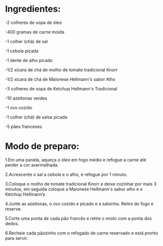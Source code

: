 # Ingredientes:
-2 colheres de sopa de óleo

-400 gramas de carne moída

-1 colher (chá) de sal

-1 cebola picada

-1 dente de alho picado

-1/2 xícara de chá de molho de tomate tradicional Knorr

-1/2 xícara de chá de Maionese Hellmann's sabor Alho

-3 colheres de sopa de Ketchup Hellmann's Tradicional

-10 azeitonas verdes

-1 ovo cozido

-1 colher (chá) de salsa picada

-5 pães franceses

# Modo de preparo:
1.Em uma panela, aqueça o óleo em fogo médio e refogue a carne até perder a cor avermelhada.

2.Acrescente o sal a cebola e o alho, e refogue por 1 minuto.

3.Coloque o molho de tomate tradicional Knorr e deixe cozinhar por mais 3 minutos, em seguida coloque a Maionese Hellmann's sabor alho e o Ketchup Hellmann’s.

4.Junte as azeitonas, o ovo cozido e picado e a salsinha. Retire do fogo e reserve.

5.Corte uma ponta de cada pão francês e retire o miolo com a ponta dos dedos.

6.Recheie cada pãozinho com o refogado de carne reservado e está pronto para servir.